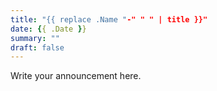 ```yaml
---
title: "{{ replace .Name "-" " " | title }}"
date: {{ .Date }}
summary: ""
draft: false
---
```

Write your announcement here.
